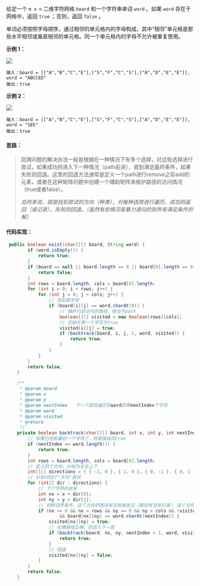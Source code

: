 给定一个 `m x n` 二维字符网格 `board` 和一个字符串单词 `word` 。如果 `word` 存在于网格中，返回 `true` ；否则，返回 `false` 。

单词必须按照字母顺序，通过相邻的单元格内的字母构成，其中“相邻”单元格是那些水平相邻或垂直相邻的单元格。同一个单元格内的字母不允许被重复使用。

**示例 1：**

![](https://assets.leetcode.com/uploads/2020/11/04/word2.jpg)

```
输入：board = [["A","B","C","E"],["S","F","C","S"],["A","D","E","E"]], word = "ABCCED"
输出：true
```

**示例 2：**

![](https://assets.leetcode.com/uploads/2020/11/04/word-1.jpg)

```
输入：board = [["A","B","C","E"],["S","F","C","S"],["A","D","E","E"]], word = "SEE"
输出：true
```
#### 思路：
>回溯问题的解决办法一般是根据在一种情况下有多个选择，对这些选择进行尝试，如果成功则进入下一种情况（path前进），直到满足最终条件，如果失败则回退。这里的回退方法通常是定义一个path进行remove之前add的元素，或者在这种矩阵问题中创建一个辅助矩阵来维护路径的访问情况（true或者false）。
>
>_总的来说，就是找到尝试的方向（种类），对每种选择进行遍历，成功则返回（或记录），失败则回退。（虽然有些情况是暴力递归的到所有满足条件的解）_
#### 代码实现：
```java
 public boolean exist(char[][] board, String word) {
        if (word.isEmpty()) {
            return true;
        }
        if (board == null || board.length == 0 || board[0].length == 0) {
            return false;
        }
        int rows = board.length, cols = board[0].length;
        for (int i = 0; i < rows; i++) {
            for (int j = 0; j < cols; j++) {
                // 找到首字母
                if (board[i][j] == word.charAt(0)) {
                    // 维护已经访问的路径，相当于path
                    boolean[][] visited = new boolean[rows][cols];
                    // 初始化第一个字符为true
                    visited[i][j] = true;
                    if (backtrack(board, i, j, 1, word, visited)) {
                        return true;
                    }
                }
            }
        }
        return false;
    }

    /**
     * @param board
     * @param x
     * @param y
     * @param nextIndex   下一个即将遍历到word的第nextIndex个字符
     * @param word
     * @param visited
     * @return
     */
    private boolean backtrack(char[][] board, int x, int y, int nextIndex, String word, boolean[][] visited) {
        // 如果已经到最后一个字符了，则直接返回true
        if (nextIndex == word.length()) {
            return true;
        }
        int rows = board.length, cols = board[0].length;
        // 定义四个方向，分别为左右上下
        int[][] directions = { { -1, 0 }, { 1, 0 }, { 0, -1 }, { 0, 1 } };
        // 分别对四个"方向"尝试
        for (int[] dir : directions) {
            // 下个字符的坐标
            int nx = x + dir[0];
            int ny = y + dir[1];
            // 判断边界条件、这个方向的路径有没有被走过（路径有没有记录）、这个方向的字符是否正确
            if (nx >= 0 && nx < rows && ny >= 0 && ny < cols && !visited[nx][ny]
                    && board[nx][ny] == word.charAt(nextIndex)) {
                visited[nx][ny] = true;
                // 如果路径正确，则进入下一层
                if (backtrack(board, nx, ny, nextIndex + 1, word, visited)) {
                    return true;
                }
                // 回退
                visited[nx][ny] = false;
            }
        }
        return false;
    }
```